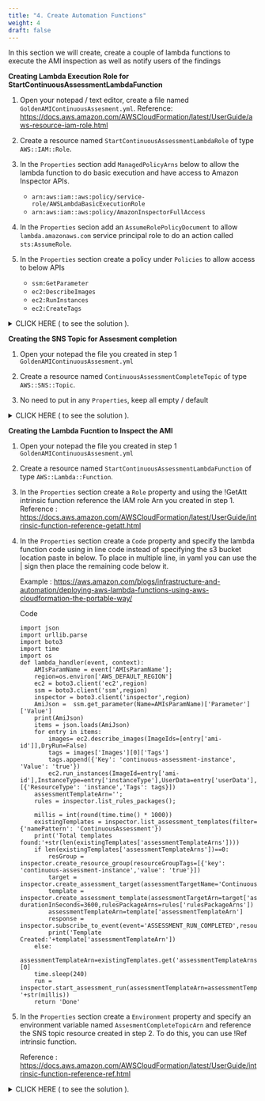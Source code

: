 ```yaml
---
title: "4. Create Automation Functions"
weight: 4
draft: false
---
```


In this section we will create, create a couple of lambda functions to execute the AMI inspection as well as notify users of the findings


**Creating Lambda Execution Role for StartContinuousAssessmentLambdaFunction**

1. Open your notepad / text editor, create a file named `GoldenAMIContinuousAssesment.yml`.
   Reference: https://docs.aws.amazon.com/AWSCloudFormation/latest/UserGuide/aws-resource-iam-role.html

2. Create a resource named `StartContinuousAssessmentLambdaRole` of type `AWS::IAM::Role`.

3. In the `Properties` section add `ManagedPolicyArns` below to allow the lambda function to do basic execution and have access to Amazon Inspector APIs.
    * `arn:aws:iam::aws:policy/service-role/AWSLambdaBasicExecutionRole`
    * `arn:aws:iam::aws:policy/AmazonInspectorFullAccess`

4. In the `Properties` secion add an `AssumeRolePolicyDocument` to allow `lambda.amazonaws.com` service principal role to do an action called `sts:AssumeRole`.

5. In the `Properties` section create a policy under `Policies` to allow access to below APIs        
    * `ssm:GetParameter`
    * `ec2:DescribeImages`
    * `ec2:RunInstances`
    * `ec2:CreateTags`

<details><summary>CLICK HERE ( to see the solution ).</summary>

```
  StartContinuousAssessmentLambdaRole: 
    Properties: 
      AssumeRolePolicyDocument: 
        Statement: 
          - 
            Action: 
              - "sts:AssumeRole"
            Effect: Allow
            Principal: 
              Service: 
                - lambda.amazonaws.com
        Version: "2012-10-17"
      ManagedPolicyArns: 
        - "arn:aws:iam::aws:policy/service-role/AWSLambdaBasicExecutionRole"
        - "arn:aws:iam::aws:policy/AmazonInspectorFullAccess"
      Path: /
      Policies: 
        - 
          PolicyDocument: 
            Statement: 
              - 
                Action: 
                  - "ssm:GetParameter"
                  - "ec2:DescribeImages"
                  - "ec2:RunInstances"
                  - "ec2:CreateTags"
                Effect: Allow
                Resource: "*"
                Sid: StartContinuousAssessmentLambdaPolicyStmt
            Version: "2012-10-17"
          PolicyName: root
    Type: "AWS::IAM::Role"
```

</details>

**Creating the SNS Topic for Assesment completion**

1. Open your notepad the file you created in step 1 `GoldenAMIContinuousAssesment.yml`

2. Create a resource named `ContinuousAssessmentCompleteTopic` of type `AWS::SNS::Topic`.

3. No need to put in any `Properties`, keep all empty / default 

<details><summary>CLICK HERE ( to see the solution ).</summary>
```
  ContinuousAssessmentCompleteTopic: 
    Type: "AWS::SNS::Topic"
```
</details>

**Creating the Lambda Fucntion to Inspect the AMI**

1. Open your notepad the file you created in step 1 `GoldenAMIContinuousAssesment.yml`

2. Create a resource named `StartContinuousAssessmentLambdaFunction` of type `AWS::Lambda::Function`.

3. In the `Properties` section create a `Role` property and using the !GetAtt intrinsic function reference the IAM role Arn you created in step 1.
Reference : https://docs.aws.amazon.com/AWSCloudFormation/latest/UserGuide/intrinsic-function-reference-getatt.html

4. In the `Properties` section create a `Code` property and specify the lambda function code using in line code instead of specifying the s3 bucket location paste in below.
To place in multiple line, in yaml you can use the | sign then place the remaining code below it.

    Example : https://aws.amazon.com/blogs/infrastructure-and-automation/deploying-aws-lambda-functions-using-aws-cloudformation-the-portable-way/

    Code 
    ```
    import json
    import urllib.parse
    import boto3
    import time
    import os
    def lambda_handler(event, context):
        AMIsParamName = event['AMIsParamName'];
        region=os.environ['AWS_DEFAULT_REGION']
        ec2 = boto3.client('ec2',region)
        ssm = boto3.client('ssm',region)
        inspector = boto3.client('inspector',region)
        AmiJson =  ssm.get_parameter(Name=AMIsParamName)['Parameter']['Value']
        print(AmiJson)
        items = json.loads(AmiJson)
        for entry in items:
            images= ec2.describe_images(ImageIds=[entry['ami-id']],DryRun=False)
            tags = images['Images'][0]['Tags']
            tags.append({'Key': 'continuous-assessment-instance', 'Value': 'true'})
            ec2.run_instances(ImageId=entry['ami-id'],InstanceType=entry['instanceType'],UserData=entry['userData'],DryRun=False,MaxCount=1,MinCount=1,TagSpecifications=[{'ResourceType': 'instance','Tags': tags}])
        assessmentTemplateArn='';
        rules = inspector.list_rules_packages();
        
        millis = int(round(time.time() * 1000))
        existingTemplates = inspector.list_assessment_templates(filter={'namePattern': 'ContinuousAssessment'})
        print('Total templates found:'+str(len(existingTemplates['assessmentTemplateArns'])))
        if len(existingTemplates['assessmentTemplateArns'])==0:
            resGroup = inspector.create_resource_group(resourceGroupTags=[{'key': 'continuous-assessment-instance','value': 'true'}])
            target = inspector.create_assessment_target(assessmentTargetName='ContinuousAssessment',resourceGroupArn=resGroup['resourceGroupArn'])
            template = inspector.create_assessment_template(assessmentTargetArn=target['assessmentTargetArn'],assessmentTemplateName='ContinuousAssessment', durationInSeconds=3600,rulesPackageArns=rules['rulesPackageArns'])
            assessmentTemplateArn=template['assessmentTemplateArn']
            response = inspector.subscribe_to_event(event='ASSESSMENT_RUN_COMPLETED',resourceArn=template['assessmentTemplateArn'],topicArn=os.environ['AssesmentCompleteTopicArn']) 
            print('Template Created:'+template['assessmentTemplateArn'])
        else:
            assessmentTemplateArn=existingTemplates.get('assessmentTemplateArns')[0]
        time.sleep(240)
        run = inspector.start_assessment_run(assessmentTemplateArn=assessmentTemplateArn,assessmentRunName='ContinuousAssessment'+'-'+str(millis))
        return 'Done'
    ```

5. In the `Properties` section create a `Environment` property and specify an environment variable named `AssesmentCompleteTopicArn` and reference the SNS topic resource created in step 2. 
To do this, you can use !Ref intrinsic function.

    Reference : https://docs.aws.amazon.com/AWSCloudFormation/latest/UserGuide/intrinsic-function-reference-ref.html
        
<details><summary>CLICK HERE ( to see the solution ).</summary>
```
  StartContinuousAssessmentLambdaFunction: 
    Properties: 
      Code: 
        ZipFile: |
            import json
            import urllib.parse
            import boto3
            import time
            import os
            def lambda_handler(event, context):
                AMIsParamName = event['AMIsParamName'];
                region=os.environ['AWS_DEFAULT_REGION']
                ec2 = boto3.client('ec2',region)
                ssm = boto3.client('ssm',region)
                inspector = boto3.client('inspector',region)
                AmiJson =  ssm.get_parameter(Name=AMIsParamName)['Parameter']['Value']
                print(AmiJson)
                items = json.loads(AmiJson)
                for entry in items:
                    images= ec2.describe_images(ImageIds=[entry['ami-id']],DryRun=False)
                    tags = images['Images'][0]['Tags']
                    tags.append({'Key': 'continuous-assessment-instance', 'Value': 'true'})
                    ec2.run_instances(ImageId=entry['ami-id'],InstanceType=entry['instanceType'],UserData=entry['userData'],DryRun=False,MaxCount=1,MinCount=1,TagSpecifications=[{'ResourceType': 'instance','Tags': tags}])
                assessmentTemplateArn='';
                rules = inspector.list_rules_packages();
                
                millis = int(round(time.time() * 1000))
                existingTemplates = inspector.list_assessment_templates(filter={'namePattern': 'ContinuousAssessment'})
                print('Total templates found:'+str(len(existingTemplates['assessmentTemplateArns'])))
                if len(existingTemplates['assessmentTemplateArns'])==0:
                    resGroup = inspector.create_resource_group(resourceGroupTags=[{'key': 'continuous-assessment-instance','value': 'true'}])
                    target = inspector.create_assessment_target(assessmentTargetName='ContinuousAssessment',resourceGroupArn=resGroup['resourceGroupArn'])
                    template = inspector.create_assessment_template(assessmentTargetArn=target['assessmentTargetArn'],assessmentTemplateName='ContinuousAssessment', durationInSeconds=3600,rulesPackageArns=rules['rulesPackageArns'])
                    assessmentTemplateArn=template['assessmentTemplateArn']
                    response = inspector.subscribe_to_event(event='ASSESSMENT_RUN_COMPLETED',resourceArn=template['assessmentTemplateArn'],topicArn=os.environ['AssesmentCompleteTopicArn']) 
                    print('Template Created:'+template['assessmentTemplateArn'])
                else:
                    assessmentTemplateArn=existingTemplates.get('assessmentTemplateArns')[0]
                time.sleep(240)
                run = inspector.start_assessment_run(assessmentTemplateArn=assessmentTemplateArn,assessmentRunName='ContinuousAssessment'+'-'+str(millis))
                return 'Done'
      Environment: 
        Variables: 
          AssesmentCompleteTopicArn: !Ref "ContinuousAssessmentCompleteTopic"
      Handler: index.lambda_handler
      MemorySize: 512
      Role: !GetAtt "StartContinuousAssessmentLambdaRole.Arn"
      Runtime: python3.6
      Timeout: 300
    Type: "AWS::Lambda::Function"
```
</details>

Once this is set up, the next thing to do is to set up the SNS Topic that AWS Inspector will trigger upon completion of the inspection. Below steps to create the resources.

**Create Inspection Complete SNS Topic & Policy to allow access for AW Inspector**.

1. Open your notepad the file you created in step 1 `GoldenAMIContinuousAssesment.yml`.

2. Create a resource named `ContinuousAssessmentCompleteTopic` of type `AWS::SNS::Topic`.

3. No need to put in any `Properties` in this resource, keep all empty / default.

4. Create another resource named `ContinuousAssessmentCompleteTopicPolicy` of type `AWS::SNS::TopicPolicy`.  

5. In the `Properties` section create a `PolicyDocument` and allow service `inspector.amazonaws.com` to do action `sns:Publish` on all resource.

    Reference : https://docs.aws.amazon.com/AWSCloudFormation/latest/UserGuide/aws-properties-sns-policy.html

6. In the `Properties` section create a `Topics` and Reference the SNS Topic we just created in this step using !Ref intrinsic function.

    Reference : https://docs.aws.amazon.com/AWSCloudFormation/latest/UserGuide/intrinsic-function-reference-ref.html

<details><summary>CLICK HERE ( to see the solution ).</summary>
```
  ContinuousAssessmentCompleteTopic: 
    Type: "AWS::SNS::Topic"
  ContinuousAssessmentCompleteTopicPolicy: 
    Properties: 
      PolicyDocument: 
        Id: MyTopicPolicy
        Statement: 
          - 
            Action: "sns:Publish"
            Effect: Allow
            Principal: 
              Service: inspector.amazonaws.com
            Resource: "*"
            Sid: My-statement-id
        Version: "2012-10-17"
      Topics: 
        - !Ref "ContinuousAssessmentCompleteTopic"
    Type: "AWS::SNS::TopicPolicy"
```
</details>

**Creating Lambda Execution Role for AnalyzeInspectorFindingsLambdaFunction**

1. Open your notepad / text editor, create a file named `GoldenAMIContinuousAssesment.yml`
    Reference : https://docs.aws.amazon.com/AWSCloudFormation/latest/UserGuide/aws-resource-iam-role.html

2. Create a resource named `AnalyzeInspectorFindingsLambdaRole` of type `AWS::IAM::Role`.
3. In the `Properties` section add `ManagedPolicyArns` below to allow the lambda function to do basic execution and have access to Amazon Inspector APIs 
    * `arn:aws:iam::aws:policy/service-role/AWSLambdaBasicExecutionRole`
4. In the `Properties` secion add an `AssumeRolePolicyDocument` to allow `lambda.amazonaws.com` service principal role to do an action called `sts:AssumeRole`
5. In the `Properties` section create a policy under `Policies` to allow access to below APIs        
    * `sns:Publish`
    * `ec2:DescribeInstances`
    * `ec2:TerminateInstances`
    * `inspector:AddAttributesToFindings`
    * `inspector:DescribeFindings`
    * `inspector:ListFindings`

<details><summary>CLICK HERE ( to see the solution ).</summary>
```
  AnalyzeInspectorFindingsLambdaRole: 
    Properties: 
      AssumeRolePolicyDocument: 
        Statement: 
          - 
            Action: 
              - "sts:AssumeRole"
            Effect: Allow
            Principal: 
              Service: 
                - lambda.amazonaws.com
        Version: "2012-10-17"
      ManagedPolicyArns: 
        - "arn:aws:iam::aws:policy/service-role/AWSLambdaBasicExecutionRole"
      Path: /
      Policies: 
        - 
          PolicyDocument: 
            Statement: 
              - 
                Action: 
                  - "sns:Publish"
                  - "ec2:DescribeInstances"
                  - "ec2:TerminateInstances"
                  - "inspector:AddAttributesToFindings"
                  - "inspector:DescribeFindings"
                  - "inspector:ListFindings"
                Effect: Allow
                Resource: "*"
                Sid: AnalyzeInspectorFindingsLambdaPolicyStmt
            Version: "2012-10-17"
          PolicyName: AnalyzeInspectorFindingsLambdaPolicy
    Type: "AWS::IAM::Role"
```
</details>


**Create Lambda Function to AnalyzeInspectorFindings**.

1. Open your notepad the file you created in step 1 `GoldenAMIContinuousAssesment.yml`

2. Create a resource named `AnalyzeInspectorFindingsLambdaFunction` of type `AWS::Lambda::Function`.

3. In the `Properties` section create a `Role` property and using the !GetAtt intrinsic function reference the IAM role Arn you created for `AnalyzeInspectorFindingsLambdaRole`.
Reference : https://docs.aws.amazon.com/AWSCloudFormation/latest/UserGuide/intrinsic-function-reference-getatt.html

4. In the `Properties` section create a `Code` property and specify the lambda function code using in line code instead of specifying the s3 bucket location paste in below.
To place in multiple line, in yaml you can use the | sign then place the remaining code below it.

    Example : https://aws.amazon.com/blogs/infrastructure-and-automation/deploying-aws-lambda-functions-using-aws-cloudformation-the-portable-way/

    Code 
```
            import json 
            import os
            import boto3
            import collections
            import ast
            def lambda_handler(event, context): 
                message = event['Records'][0]['Sns']['Message'] 
                jsonVal = json.loads(message);
                assessmentArn =jsonVal['run']  
                region=os.environ['AWS_DEFAULT_REGION']
                ec2 = boto3.client('ec2',region) 
                sns = boto3.client('sns',region) 
                inspector = boto3.client('inspector',region) 
                findingArns = inspector.list_findings(assessmentRunArns=[jsonVal['run']],maxResults=5000)
                aggregateData={}
                for findingArn in findingArns['findingArns']:
                    finding = inspector.describe_findings(findingArns=[findingArn]) 
                    for result in finding['findings']: 
                        instanceId =result['assetAttributes']['agentId']
                        severity =result['severity']
                        cveName=result['id']
                        if not (instanceId) in aggregateData:
                            aggregateData[instanceId]={}
                            aggregateData[instanceId]['findings']={}
                            aggregateData[instanceId]['findings'][severity]=0
                            instance=ec2.describe_instances(InstanceIds=[instanceId]);
                            tagsStr=str(instance['Reservations'][0]['Instances'][0]['Tags']) 
                            tagsStr =tagsStr.replace('Key','key').replace('Value','value')  
                            aggregateData[instanceId]['tags']= ast.literal_eval(tagsStr)
                        elif not (severity) in aggregateData[instanceId]['findings']:
                            aggregateData[instanceId]['findings'][severity]=0
                        aggregateData[instanceId]['findings'][severity]=aggregateData[instanceId]['findings'][severity]+1; 
                        inspector.add_attributes_to_findings(findingArns=[result['arn']],attributes=aggregateData[instanceId]['tags'])
                        print(findingArns=[result['arn']])
                        print(attributes=aggregateData[instanceId]['tags'])
                tagsList=[]
                for key  in aggregateData: 
                    outputJson=[] 
                    for tag in aggregateData[key]['tags']:
                        if tag['key'] != 'continuous-assessment-instance':
                            outputJson.append("\""+tag['key']+"\""+":"+"\""+tag['value']+"\"")
                    for sev in aggregateData[key]['findings']:
                        outputJson.append("\"Finding-Severity-"+sev+"-Count\""+":"+"\""+str(aggregateData[key]['findings'][sev])+"\"")
                    outputJson.sort()
                    print(outputJson)
                    tagsList.append('{'+', '.join(outputJson)+'}')
                    print('Terminating:'+key)
                    ec2.terminate_instances(InstanceIds=[key],DryRun=False)
                sns.publish(TopicArn=os.environ['ContinuousAssessmentResultsTopic'],Message='['+', '.join(tagsList)+']')
                return jsonVal['run']
```


5. In the `Properties` section create a `Environment` property and specify an environment variable named `ContinuousAssessmentResultsTopic` and reference the SNS topic resource `ContinuousAssessmentCompleteTopic` 
To do this, you can use !Ref intrinsic function.

    Reference : https://docs.aws.amazon.com/AWSCloudFormation/latest/UserGuide/intrinsic-function-reference-ref.html
        
<details><summary>CLICK HERE ( to see the solution ).</summary>
```
  AnalyzeInspectorFindingsLambdaFunction: 
    Properties: 
      Code: 
        ZipFile: |
            import json 
            import os
            import boto3
            import collections
            import ast
            def lambda_handler(event, context): 
                message = event['Records'][0]['Sns']['Message'] 
                jsonVal = json.loads(message);
                assessmentArn =jsonVal['run']  
                region=os.environ['AWS_DEFAULT_REGION']
                ec2 = boto3.client('ec2',region) 
                sns = boto3.client('sns',region) 
                inspector = boto3.client('inspector',region) 
                findingArns = inspector.list_findings(assessmentRunArns=[jsonVal['run']],maxResults=5000)
                aggregateData={}
                for findingArn in findingArns['findingArns']:
                    finding = inspector.describe_findings(findingArns=[findingArn]) 
                    for result in finding['findings']: 
                        instanceId =result['assetAttributes']['agentId']
                        severity =result['severity']
                        cveName=result['id']
                        if not (instanceId) in aggregateData:
                            aggregateData[instanceId]={}
                            aggregateData[instanceId]['findings']={}
                            aggregateData[instanceId]['findings'][severity]=0
                            instance=ec2.describe_instances(InstanceIds=[instanceId]);
                            tagsStr=str(instance['Reservations'][0]['Instances'][0]['Tags']) 
                            tagsStr =tagsStr.replace('Key','key').replace('Value','value')  
                            aggregateData[instanceId]['tags']= ast.literal_eval(tagsStr)
                        elif not (severity) in aggregateData[instanceId]['findings']:
                            aggregateData[instanceId]['findings'][severity]=0
                        aggregateData[instanceId]['findings'][severity]=aggregateData[instanceId]['findings'][severity]+1; 
                        inspector.add_attributes_to_findings(findingArns=[result['arn']],attributes=aggregateData[instanceId]['tags'])
                        print(findingArns=[result['arn']])
                        print(attributes=aggregateData[instanceId]['tags'])
                tagsList=[]
                for key  in aggregateData: 
                    outputJson=[] 
                    for tag in aggregateData[key]['tags']:
                        if tag['key'] != 'continuous-assessment-instance':
                            outputJson.append("\""+tag['key']+"\""+":"+"\""+tag['value']+"\"")
                    for sev in aggregateData[key]['findings']:
                        outputJson.append("\"Finding-Severity-"+sev+"-Count\""+":"+"\""+str(aggregateData[key]['findings'][sev])+"\"")
                    outputJson.sort()
                    print(outputJson)
                    tagsList.append('{'+', '.join(outputJson)+'}')
                    print('Terminating:'+key)
                    ec2.terminate_instances(InstanceIds=[key],DryRun=False)
                sns.publish(TopicArn=os.environ['ContinuousAssessmentResultsTopic'],Message='['+', '.join(tagsList)+']')
                return jsonVal['run']
      Environment: 
        Variables: 
          ContinuousAssessmentResultsTopic: !Ref "ContinuousAssessmentResultsTopic"
      Handler: index.lambda_handler
      MemorySize: 512
      Role: !GetAtt "AnalyzeInspectorFindingsLambdaRole.Arn"
      Runtime: python3.6
      Timeout: 300
    Type: "AWS::Lambda::Function"
```
</details>


**Create Lambda Permission to allow SNS service to invoke.**.

1. Open your notepad the file you created in step 1 `GoldenAMIContinuousAssesment.yml`

2. Create a resource named `LambdaInvokePermission` of type `AWS::Lambda::Permission`.

3. In the `Properties` section create a `FunctionName` property and using the !GetAtt intrinsic function reference the `AnalyzeInspectorFindingsLambdaRole` Arn you created before
Reference : https://docs.aws.amazon.com/AWSCloudFormation/latest/UserGuide/intrinsic-function-reference-getatt.html

4. In the `Properties` section create a `Action` property and specify `lambda:InvokeFunction`

5. In the `Properties` section create a `Principal` property and specify `sns.amazonaws.com`

6. In the `Properties` section create a `SourceArn` property and specify a reference to the `ContinuousAssessmentCompleteTopic` using !Ref intrinsic function

        
<details><summary>CLICK HERE ( to see the solution ).</summary>
```
  LambdaInvokePermission: 
    Properties: 
      Action: "lambda:InvokeFunction"
      FunctionName: !GetAtt "AnalyzeInspectorFindingsLambdaFunction.Arn"
      Principal: sns.amazonaws.com
      SourceArn: !Ref "ContinuousAssessmentCompleteTopic"
    Type: "AWS::Lambda::Permission"
```
</details>
